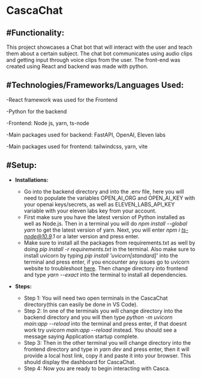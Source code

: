# CascaChat

<h2>#Functionality:</h2>

This project showcases a Chat bot that will interact with the user and teach them about a certain subject. The chat bot communicates using audio clips and getting input through voice clips from the user. The front-end was created using React and backend was made with python.

<h2>#Technologies/Frameworks/Languages Used:</h2>

 -React framework was used for the Frontend

  -Python for the backend

  -Frontend: Node js, yarn, ts-node

-Main packages used for backend: FastAPI, OpenAI, Eleven labs

-Main packages used for frontend: tailwindcss, yarn, vite


<h2>#Setup:</h2>

- <b>Installations:</b>
  - Go into the backend directory and into the .env file, here you will need to populate the variables OPEN_AI_ORG and OPEN_AI_KEY with your openai keys/secrets, as well as ELEVEN_LABS_API_KEY variable with your eleven labs key from your account.
  - First make sure you have the latest version of Python installed as well as Node.js. Then in a terminal you will do _npm install --global yarn_ to get the latest version of yarn. Next, you will enter _npm i ts-node@10.9.1_ or a later version and press enter.
  - Make sure to install all the packages from requirements.txt as well by doing _pip install -r requirements.txt_ in the terminal. Also make sure to install uvicorn by typing _pip install 'uvicorn[standard]'_ into the terminal and press enter, if you encounter any issues go to uvicorn website to troubleshoot [here](https://www.uvicorn.org/). Then change directory into frontend and type _yarn --exact_ into the terminal to install all dependencies.

- <b>Steps:</b>
  - Step 1: You will need two open terminals in the CascaChat directory(this can easily be done in VS Code).
  - Step 2: In one of the terminals you will change directory into the backend directory and you will then type _python -m uvicorn main:app --reload_ into the terminal and press enter, if that doesnt work try _uvicorn main:app --reload_ instead. You should see a message saying Application startup complete.
  - Step 3: Then in the other terminal you will change directory into the frontend directory and type in _yarn dev_ and press enter, then it will provide a local host link, copy it and paste it into your browser. This should display the dashboard for CascaChat.
  - Step 4: Now you are ready to begin interacting with Casca.

